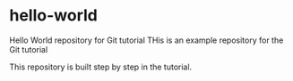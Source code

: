 # hello-world
Hello World repository for Git tutorial
THis is an example repository for the Git tutorial

This repository is built step by step in the tutorial.
